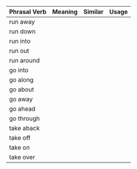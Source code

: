 | Phrasal Verb | Meaning | Similar | Usage|
|-|-|-|-|
|run away||||  
|run down||||  
|run into||||  
|run out||||  
|run around|||| 
|go into|||| 
|go along||||
|go about||||
|go away||||
|go ahead||||
|go through||||
|take aback||||
|take off||||
|take on||||
|take over||||
